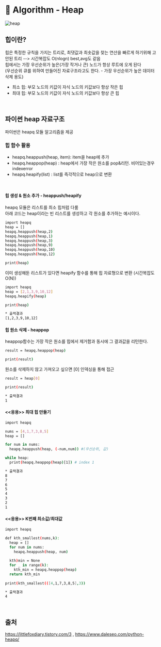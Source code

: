 # 🌲 Algorithm - Heap
![heap](https://user-images.githubusercontent.com/28242121/150344710-440e3a86-4a5e-4a07-b245-fb4adaa7d3b5.png)

## 힙이란?
힙은 특정한 규칙을 가지는 트리로, 최댓값과 최솟값을 찾는 연산을 빠르게 하기위해 고안된 트리 --> 시간복잡도 O(nlogn) best,avg도 같음<br>
힙에서는 가장 우선순위가 높은(가장 작거나 큰) 노드가 항상 루트에 오게 된다 <br>
(우선순위 큐를 위하여 만들어진 자료구조라고도 한다. - 가장 우선순위가 높은 데이터 삭제 용도) <br>

* 최소 힙: 부모 노드의 키값이 자식 노드의 키값보다 항상 작은 힙
* 최대 힙: 부모 노드의 키값이 자식 노드의 키값보다 항상 큰 힙

<br>


## 파이썬 heap 자료구조
파이썬은 heapq 모듈 알고리즘을 제공 <br>

### 힙 함수 활용
- heapq.heappush(heap, item): item을 heap에 추가
- heapq.heappop(heap) : heap에서 가장 작은 원소를 pop&리턴. 비어있는경우 indexerror
- heapq.heapify(list) : list를 즉각적으로 heap으로 변환
<br>


#### 힙 생성 & 원소 추가 - heappush/heapify
heapq 모듈은 리스트를 최소 힙처럼 다룸 <br>
아래 코드는 heap이라는 빈 리스트를 생성하고 각 원소를 추가하는 예시이다.
```sh
import heapq
heap = []
heapq.heappush(heap,2)
heapq.heappush(heap,1)
heapq.heappush(heap,3)
heapq.heappush(heap,9)
heapq.heappush(heap,10)
heapq.heappush(heap,12)

print(heap)
```

이미 생성해둔 리스트가 있다면 heapify 함수를 통해 힙 자료형으로 변환 (시간복잡도 O(N))
```sh
import heapq
heap = [2,1,3,9,10,12]
heapq.heapify(heap)

print(heap)
```

```sh
* 출력결과
[1,2,3,9,10,12]
```


#### 힙 원소 삭제 - heappop

heappop함수는 가장 작은 원소를 힙에서 제거함과 동시에 그 결과값을 리턴한다.
```sh
result = heapq.heappop(heap)

print(result)
```

원소를 삭제하지 않고 가져오고 싶으면 [0] 인덱싱을 통해 접근
```sh
result = heap[0]

print(result)
```

```sh
* 출력결과
1
```

#### <<응용>> 최대 힙 만들기
```sh
import heapq

nums = [4,1,7,3,8,5]
heap = []

for num in nums:
  heapq.heappush(heap, (-num,num)) #(우선순위, 값)

while heap:
  print(heapq.heappop(heap)[1]) # index 1
```

```sh
* 출력결과
8
7
6
5
4
3
2
1
```

#### <<응용>> K번째 최소값/최대값
```sh
import heapq

def kth_smallest(nums,k):
  heap = []
  for num in nums:
    heapq.heappush(heap, num)
   
  kth)min = None
  for _ in range(k):
    kth_min = heapq.heappop(heap)
  return kth_min
  
print(kth_smallest(([4,1,7,3,8,5],3))
```

```sh
* 출력결과
4
```
<br>

## 출처
https://littlefoxdiary.tistory.com/3 , https://www.daleseo.com/python-heapq/
